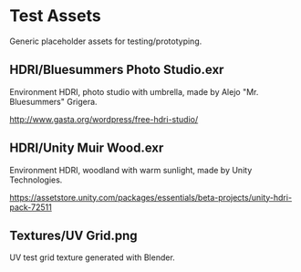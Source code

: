 # Test Assets

Generic placeholder assets for testing/prototyping.

## HDRI/Bluesummers Photo Studio.exr

Environment HDRI, photo studio with umbrella, made by Alejo "Mr. Bluesummers" Grigera.

http://www.gasta.org/wordpress/free-hdri-studio/

## HDRI/Unity Muir Wood.exr

Environment HDRI, woodland with warm sunlight, made by Unity Technologies.

https://assetstore.unity.com/packages/essentials/beta-projects/unity-hdri-pack-72511

## Textures/UV Grid.png

UV test grid texture generated with Blender.
